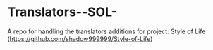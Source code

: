 # Translators--SOL-
A repo for handling the translators additions for project: Style of Life (https://github.com/shadow999999/Style-of-Life)
